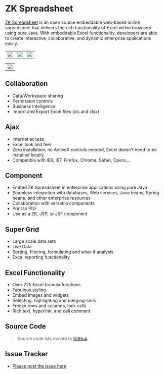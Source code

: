 # ZK Spreadsheet #
[ZK Spreadsheet](http://www.zkoss.org/product/zkspreadsheet.dsp) is an open source embeddable web-based online spreadsheet that delivers the rich functionality of Excel within browsers using pure Java. With embeddable Excel functionality, developers are able to create interactive, collaborative, and dynamic enterprise applications easily.

<table width='60%'>
<tr width='100%'>
<td>
<a href='http://www.zkoss.org/download/zkspreadsheet'><img src='http://www.zkoss.org/img/googlecode/button_download.png' /></a>
</td>
<td>
<a href='http://zssdemo.zkoss.org/zssdemo/'><img src='http://www.zkoss.org/img/googlecode/button_demo.png' /></a>
</td>
<td>
<a href='http://www.zkoss.org/documentation/zkspreadsheet'><img src='http://www.zkoss.org/img/googlecode/button_documentation.png' /></a>
</td>
</tr></table>

<table width='60%'>
<tr width='100%'>
<td align='center'>
<a href='http://www.zkoss.org/product/zkspreadsheet'><img src='http://www.zkoss.org/img/zkspreadsheet.png' /></a>
</td>
</tr></table>

## Collaboration ##
  * Data/Workspace sharing
  * Permission controls
  * Business Intelligence
  * Import and Export Excel files (xls and xlsx)

## Ajax ##
  * Internet access
  * Excel look and feel
  * Zero installation, no ActiveX controls needed, Excel doesn't need to be installed locally
  * Compatible with IE6, IE7, Firefox, Chrome, Safari, Opera,…

## Component ##
  * Embed ZK Spreadsheet in enterprise applications using pure Java
  * Seamless integration with databases, Web services, Java beans, Spring beans, and other enterprise resources
  * Collaboration with versatile components
  * Print to PDF
  * Use as a ZK, JSP, or JSF component

## Super Grid ##
  * Large scale data sets
  * Live Data
  * Sorting, filtering, formulating and what-if analysis
  * Excel reporting functionality

## Excel Functionality ##
  * Over 225 Excel formula functions
  * Fabulous styling
  * Embed images and widgets
  * Selecting, highlighting and merging-cells
  * Freeze rows and columns, lock cells
  * Rich text, hyperlink, and cell comment

## Source Code ##
> Source code has moved to [GitHub](https://github.com/zkoss/zkspreadsheet).

## Issue Tracker ##
  * [Please post the issue here](http://tracker.zkoss.org/browse/ZSS)